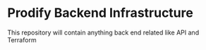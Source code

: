 # Prodify Backend Infrastructure
This repository will contain anything back end related like API and Terraform

